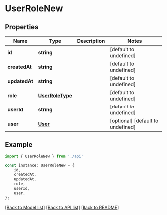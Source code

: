 # UserRoleNew


## Properties

Name | Type | Description | Notes
------------ | ------------- | ------------- | -------------
**id** | **string** |  | [default to undefined]
**createdAt** | **string** |  | [default to undefined]
**updatedAt** | **string** |  | [default to undefined]
**role** | [**UserRoleType**](UserRoleType.md) |  | [default to undefined]
**userId** | **string** |  | [default to undefined]
**user** | [**User**](User.md) |  | [optional] [default to undefined]

## Example

```typescript
import { UserRoleNew } from './api';

const instance: UserRoleNew = {
    id,
    createdAt,
    updatedAt,
    role,
    userId,
    user,
};
```

[[Back to Model list]](../README.md#documentation-for-models) [[Back to API list]](../README.md#documentation-for-api-endpoints) [[Back to README]](../README.md)

